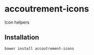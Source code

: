 accoutrement-icons
==================

Icon helpers

## Installation

``bower install accoutrement-icons``
